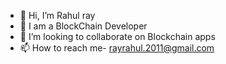 - 👋 Hi, I’m Rahul ray
- 👀 I am  a BlockChain Developer
- 💞️ I’m looking to collaborate on Blockchain apps
- 📫 How to reach me- rayrahul.2011@gmail.com

<!---
rahulray30/rahulray30 is a ✨ special ✨ repository because its `README.md` (this file) appears on your GitHub profile.
You can click the Preview link to take a look at your changes.
--->
